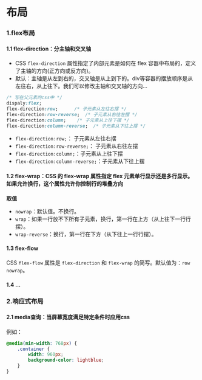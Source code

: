 # 布局

### 1.flex布局

#### 1.1 flex-direction：分主轴和交叉轴

- CSS `flex-direction` 属性指定了内部元素是如何在 flex 容器中布局的，定义了主轴的方向(正方向或反方向)。
- 默认：主轴是从左到右的，交叉轴是从上到下的。div等容器的摆放顺序是从左往右，从上往下。我们可以修改主轴和交叉轴的方向...

```css
/* 写在父元素的css中 */
dispaly:flex;
flex-direction:row;      /* 子元素从左往右摆 */
flex-direction:row-reverse;  /* 子元素从右往左摆 */
flex-direction:column;    /* 子元素从上往下摆 */
flex-direction:column-reverse;  /* 子元素从下往上摆 */
```

- `flex-direction:row;`： 子元素从左往右摆
- `flex-direction:row-reverse;`： 子元素从右往左摆
- `flex-direction:column;`：子元素从上往下摆
- `flex-direction:column-reverse;`：子元素从下往上摆

#### 1.2 flex-wrap：CSS 的 flex-wrap 属性指定 flex 元素单行显示还是多行显示。如果允许换行，这个属性允许你控制行的堆叠方向

**取值**

- `nowrap`：默认值。不换行。
- `wrap`：如果一行放不下所有子元素，换行，第一行在上方（从上往下一行行摆）。
- `wrap-reverse`：换行，第一行在下方（从下往上一行行摆）。

#### 1.3 flex-flow

CSS `flex-flow` 属性是 `flex-direction` 和 `flex-wrap` 的简写。默认值为：`row nowrap`。

#### 1.4 ...

### 2.响应式布局

#### 2.1 media查询：当屏幕宽度满足特定条件时应用css

例如：

```css
@media(min-width: 768px) {
    .container {
        width: 960px;
        background-color: lightblue;
    }
}
```

